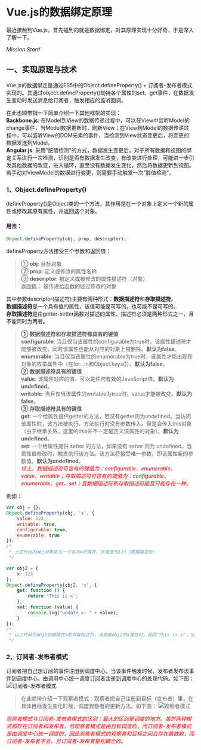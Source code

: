 # Vue.js的数据绑定原理

最近接触到Vue.js，首先碰到的就是数据绑定，对其原理实现十分好奇，于是深入了解一下。

*Mission Start!*

## 一、实现原理与技术
Vue.js的数据绑定是通过ES5中的Object.defineProperty() + 订阅者-发布者模式实现的。其通过object.defineProperty()劫持各个属性的set、get事件，在数据发生变动时发送消息给订阅者，触发相应的监听回调。   
   
在此也顺带捎一下简单介绍一下其他框架的实现：   
**Backbone.js**: 在Model到View的数据传递过程中，可以在View中监听Model的change事件，当Model数据更新时，刷新View；在View到Model的数据传递过程中，可以监听View的DOM元素的事件，当检测到View状态变更后，将变更的数据发送到Model。   
**Angular.js**: 采用"脏值检测"的方式，数据发生变更后，对于所有数据和视图的绑定关系进行一次检测，识别是否有数据发生改变，有改变进行处理，可能进一步引发其他数据的改变，进入循环，直至没有数据发生变化，然后将数据更新到视图。若手动对ViewModel的数据进行变更，则需要手动触发一次"脏值检测"。

### 1、Object.defineProperty()
defineProperty()是Object类的一个方法，其作用是在一个对象上定义一个新的属性或修改其原有属性，并返回这个对象。

#### 用法：

```js
Object.defineProperty(obj, prop, descriptor);
```
defineProperty方法接受三个参数和返回值：   
> ① **obj**: 目标对象   
> ② **prop**: 定义或修改的属性名称   
> ③ **descriptor**: 被定义或被修改的属性描述符（对象）   
> 返回值： 被传递给函数的经过修改的对象   
   
其中参数descriptor(描述符)主要有两种形式：**数据描述符**和**存取描述符**。   
**数据描述符**是一个具有值的属性，该值可能是可写的，也可能不是可写的。   
**存取描述符**是由getter-setter函数对描述的属性。描述符必须是两种形式之一，且不能同时为两者。

> **① 数据描述符和存取描述符都具有的键值**   
> **configurable**: 当且仅当该属性的configurable为true时，该属性描述符才能够被改变，同时该属性也能从对应的对象上被删除。**默认为false**。   
> **enumerable**: 当且仅当该属性的enumerable为true时，该属性才能出现在对象的枚举属性中（在for...in和Object.keys()）。**默认为false**。   
> **② 数据描述符具有的键值**   
> **value**: 该属性对应的值。可以是任何有效的JavaScript值。**默认为undefined**。    
> **writable**: 当且仅当该属性的writable为true时，value才能被改变。**默认为false**。   
> **③ 存取描述符具有的键值**   
> **get**: 一个给属性提供getter的方法，若没有getter则为undefined。当访问该属性时，该方法被执行，方法执行时没有参数传入，但是会传入this对象（由于继承关系，这里的this并不一定是定义该属性的对象）。**默认为undefined**。   
> **set**: 一个给属性提供 setter 的方法，如果没有 setter 则为 undefined。当属性值修改时，触发执行该方法。该方法将接受唯一参数，即该属性新的参数值。**默认为undefined**。   
> <span style="color:red;">*综上，数据描述符可含有的键值为：configurable、enumerable、value、writable；存取描述符可含有的键值为：configurable、enumerable、get、set；且数据描述符和存取描述符能且只能存在一种。*</span>

例如：   

```js
var obj = {};
Object.defineProperty(obj, 'x', {
    value: 123,
    writable: true,
    configurable: true,
    enumerable: true
});
/*
 * 上述代码为obj对象定义一个名为x的属性，并赋值为123（数据描述符）
 */

var obj2 = {
    x: 123
};
Object.defineProperty(obj2, 'x', {
    get: function () {
        return 'This is x';
    },
    set: function (value) {
        console.log("update x: " + value);
    }
});
/*
 * 以上代码为obj2创建属性x的存取描述符，当获取obj2的x属性时，返回"This is x"；当设置obj2的x属性时，控制台输出更新信息。
 */
```

### 2、订阅者-发布者模式
订阅者把自己想订阅的事件注册到调度中心，当该事件触发时候，发布者发布该事件到调度中心，由调用中心统一调度订阅者注册到调度中心的处理代码。如下图：
![订阅者-发布者模式](https://media.alan123.xyz/imgs/blogs/vue/1.png)

> 在此顺带介绍一下观察者模式：观察者把自己注册到目标（发布者）里，在具体目标发生变化时候，调度观察者的更新方法。如下图：
> ![观察者模式](https://media.alan123.xyz/imgs/blogs/vue/2.png)

<span style="color:red">*观察者模式与订阅者-发布者模式的区别：最大的区别是调度的地方。虽然两种模式都存在订阅者和发布者，但观察者模式是由目标调度的，而订阅者-发布者模式是由调度中心统一调度的，因此观察者模式的观察者和目标之间会存在着依赖，而订阅者-发布者不会，且订阅者-发布者是松耦合的。*</span>



